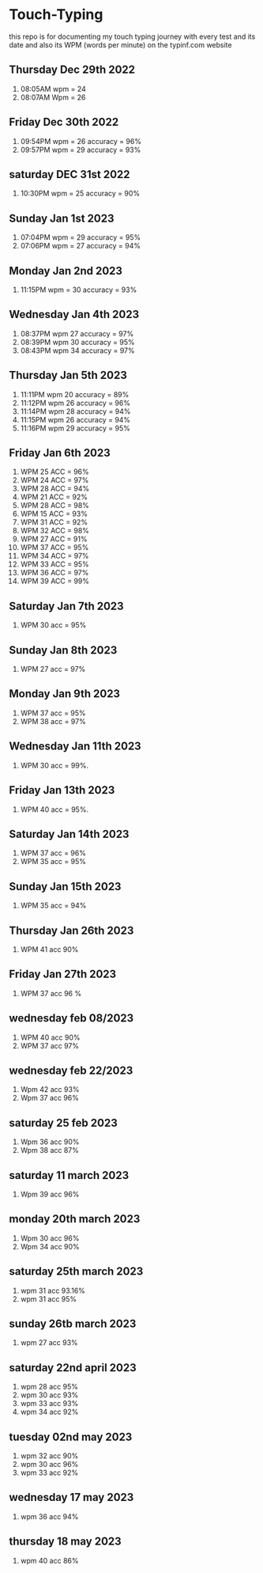 # Touch-Typing
this repo is for documenting my touch typing journey with every test and its date and also its WPM (words per minute) on the typinf.com website



## Thursday Dec 29th 2022
1. 08:05AM wpm = 24
2. 08:07AM Wpm = 26

## Friday Dec 30th 2022
1. 09:54PM wpm = 26 accuracy = 96%
2. 09:57PM wpm = 29 accuracy = 93%

## saturday DEC 31st 2022
1. 10:30PM wpm = 25 accuracy = 90%

## Sunday Jan 1st 2023
1. 07:04PM wpm = 29 accuracy = 95%
2. 07:06PM wpm = 27 accuracy = 94%

## Monday Jan 2nd 2023
1. 11:15PM wpm = 30 accuracy = 93%

## Wednesday Jan 4th 2023
1. 08:37PM wpm 27 accuracy = 97%
2. 08:39PM wpm 30 accuracy = 95%
3. 08:43PM wpm 34 accuracy = 97%

## Thursday Jan 5th 2023
1. 11:11PM wpm 20 accuracy = 89%
2. 11:12PM wpm 26 accuracy = 96%
3. 11:14PM wpm 28 accuracy = 94%
4. 11:15PM wpm 26 accuracy = 94%
5. 11:16PM wpm 29 accuracy = 95%


## Friday Jan 6th 2023
1. WPM 25 ACC = 96%
2. WPM 24 ACC = 97%
3. WPM 28 ACC = 94%
4. WPM 21 ACC = 92%
5. WPM 28 ACC = 98%
6. WPM 15 ACC = 93%
7. WPM 31 ACC = 92%
8. WPM 32 ACC = 98%
9. WPM 27 ACC = 91%
10. WPM 37 ACC = 95%
11. WPM 34 ACC = 97%
12. WPM 33 ACC = 95%
13. WPM 36 ACC = 97%
14. WPM 39 ACC = 99%

## Saturday Jan 7th 2023
1. WPM 30 acc = 95%

## Sunday Jan 8th 2023
1. WPM 27 acc = 97%

## Monday Jan 9th 2023
1. WPM 37 acc = 95%
2. WPM 38 acc = 97%

## Wednesday Jan 11th 2023
1. WPM 30 acc = 99%.

## Friday Jan 13th 2023
1. WPM 40 acc = 95%.

## Saturday Jan 14th 2023

1. WPM 37 acc = 96%
2. WPM 35 acc = 95%

## Sunday Jan 15th 2023

1. WPM 35 acc = 94%


## Thursday Jan 26th 2023

1. WPM 41 acc 90%

## Friday Jan 27th 2023

1. WPM 37 acc 96 %


## wednesday feb 08/2023

1. WPM 40 acc 90%
2. WPM 37 acc 97%

## wednesday feb 22/2023

1. Wpm 42 acc 93%
2. Wpm 37 acc 96%

## saturday 25 feb 2023

1. Wpm 36 acc 90%
2. Wpm 38 acc 87%

## saturday 11 march 2023

1. Wpm 39 acc 96%


## monday 20th march 2023

1. Wpm 30 acc 96%
2. Wpm 34 acc 90%

## saturday 25th march 2023

1. wpm 31 acc 93.16%
2. wpm 31 acc 95%

## sunday 26tb march 2023

1. wpm 27 acc 93%

## saturday 22nd  april 2023

1. wpm 28 acc 95%
2. wpm 30 acc 93%
3. wpm 33 acc 93%
4. wpm 34 acc 92%

## tuesday 02nd may 2023

1. wpm 32 acc 90%
2. wpm 30 acc 96%
3. wpm 33 acc 92%

## wednesday 17 may 2023

1. wpm 36 acc 94%

## thursday 18 may 2023

1. wpm 40 acc 86%



